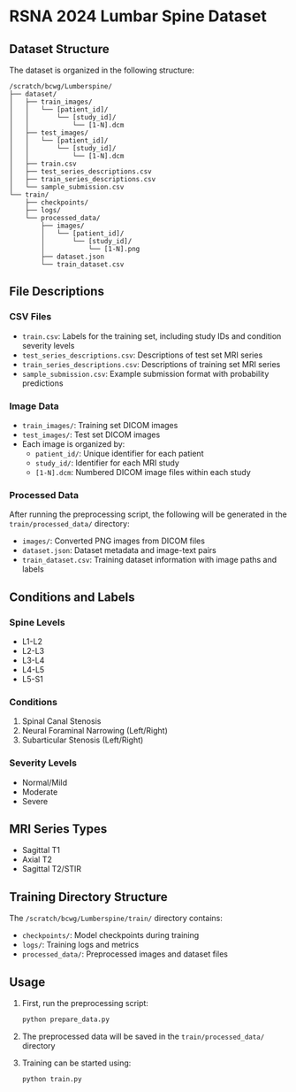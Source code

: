 # RSNA 2024 Lumbar Spine Dataset

## Dataset Structure

The dataset is organized in the following structure:

```
/scratch/bcwg/Lumberspine/
├── dataset/
│   ├── train_images/
│   │   └── [patient_id]/
│   │       └── [study_id]/
│   │           └── [1-N].dcm
│   ├── test_images/
│   │   └── [patient_id]/
│   │       └── [study_id]/
│   │           └── [1-N].dcm
│   ├── train.csv
│   ├── test_series_descriptions.csv
│   ├── train_series_descriptions.csv
│   └── sample_submission.csv
└── train/
    ├── checkpoints/
    ├── logs/
    └── processed_data/
        ├── images/
        │   └── [patient_id]/
        │       └── [study_id]/
        │           └── [1-N].png
        ├── dataset.json
        └── train_dataset.csv
```

## File Descriptions

### CSV Files
- `train.csv`: Labels for the training set, including study IDs and condition severity levels
- `test_series_descriptions.csv`: Descriptions of test set MRI series
- `train_series_descriptions.csv`: Descriptions of training set MRI series
- `sample_submission.csv`: Example submission format with probability predictions

### Image Data
- `train_images/`: Training set DICOM images
- `test_images/`: Test set DICOM images
- Each image is organized by:
  - `patient_id/`: Unique identifier for each patient
  - `study_id/`: Identifier for each MRI study
  - `[1-N].dcm`: Numbered DICOM image files within each study

### Processed Data
After running the preprocessing script, the following will be generated in the `train/processed_data/` directory:
- `images/`: Converted PNG images from DICOM files
- `dataset.json`: Dataset metadata and image-text pairs
- `train_dataset.csv`: Training dataset information with image paths and labels

## Conditions and Labels

### Spine Levels
- L1-L2
- L2-L3
- L3-L4
- L4-L5
- L5-S1

### Conditions
1. Spinal Canal Stenosis
2. Neural Foraminal Narrowing (Left/Right)
3. Subarticular Stenosis (Left/Right)

### Severity Levels
- Normal/Mild
- Moderate
- Severe

## MRI Series Types
- Sagittal T1
- Axial T2
- Sagittal T2/STIR

## Training Directory Structure
The `/scratch/bcwg/Lumberspine/train/` directory contains:
- `checkpoints/`: Model checkpoints during training
- `logs/`: Training logs and metrics
- `processed_data/`: Preprocessed images and dataset files

## Usage
1. First, run the preprocessing script:
   ```bash
   python prepare_data.py
   ```

2. The preprocessed data will be saved in the `train/processed_data/` directory

3. Training can be started using:
   ```bash
   python train.py
   ``` 